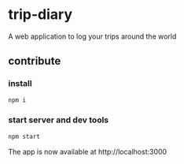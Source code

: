 # trip-diary
A web application to log your trips around the world

## contribute

### install

```bash
npm i
```

### start server and dev tools

```bash
npm start
```
The app is now available at http://localhost:3000
